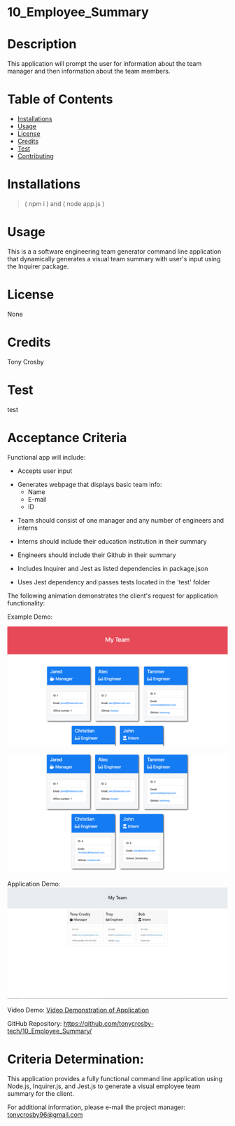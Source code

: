 # 10_Employee_Summary
# Description
This application will prompt the user for information about the team manager and then information about the team members.
# Table of Contents
* [Installations](#Installations)
* [Usage](#Usage)
* [License](#License)
* [Credits](#Credits)
* [Test](#Test)
* [Contributing](#Contributing)
# Installations
> ( npm i ) and ( node app.js )
# Usage
This is a a software engineering team generator command line application that dynamically generates a visual team summary with user's input using the Inquirer package.
# License
None
# Credits
Tony Crosby
# Test
test
# Acceptance Criteria
Functional app will include:
* Accepts user input
- Generates webpage that displays basic team info:
    * Name
    * E-mail
    * ID
* Team should consist of one manager and any number of engineers and interns 

* Interns should include their education institution in their summary

* Engineers should include their Github in their summary

* Includes Inquirer and Jest as listed dependencies in package.json

* Uses Jest dependency and passes tests located in the 'test' folder  

The following animation demonstrates the client's request for application functionality:

Example Demo:

![Employee Summary Image #1](./unsolved/Assets/10-OOP-homework-demo-1.png)

![Employee Summary Image #2](./unsolved/Assets/10-OOP-homework-demo-2.png)

Application Demo: 
![Deployed Application Screenshot](./unsolved/Assets/employeeSummary.JPG)

Video Demo:
[Video Demonstration of Application](https://drive.google.com/file/d/1MbYRkSwhlShWviCmvnTir-Gj_H88itM1/view)

GitHub Repository: https://github.com/tonycrosby-tech/10_Employee_Summary/ 

# Criteria Determination: 

This application provides a fully functional command line application using Node.js, Inquirer.js, and Jest.js to generate a visual employee team summary for the client. 

For additional information, please e-mail the project manager: tonycrosby96@gmail.com
